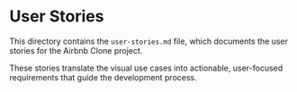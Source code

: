 # User Stories

This directory contains the `user-stories.md` file, which documents the user stories for the Airbnb Clone project.

These stories translate the visual use cases into actionable, user-focused requirements that guide the development process.
